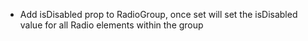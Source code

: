 - Add isDisabled prop to RadioGroup, once set will set the isDisabled value for all Radio elements within the group
